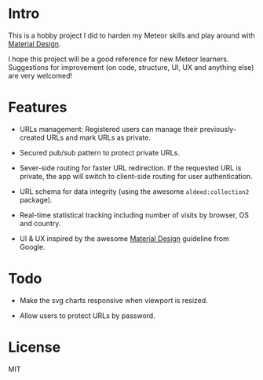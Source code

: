 Intro
==============

This is a hobby project I did to harden my Meteor skills and play around 
with <a href="https://github.com/npvn/meteor-material-design" target="_blank">Material Design</a>.

I hope this project will be a good reference for new Meteor learners. Suggestions for 
improvement (on code, structure, UI, UX and anything else) are very welcomed!

Features
==============

- URLs management: Registered users can manage their previously-created URLs and 
mark URLs as private.

- Secured pub/sub pattern to protect private URLs.

- Sever-side routing for faster URL redirection. If the requested URL is private,
the app will switch to client-side routing for user authentication.

- URL schema for data integrity  (using the awesome `aldeed:collection2` package).

- Real-time statistical tracking including number of visits by browser, OS and country.

- UI & UX inspired by the awesome <a href="https://github.com/npvn/meteor-material-design" target="_blank">Material Design</a> guideline from Google.

Todo
==============

- Make the svg charts responsive when viewport is resized.

- Allow users to protect URLs by password.

License
==============

MIT
